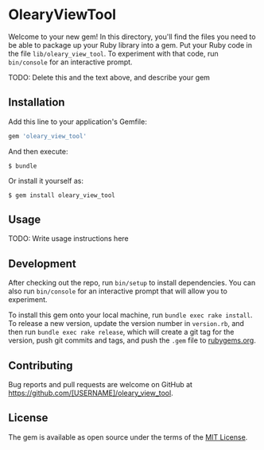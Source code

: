 # OlearyViewTool

Welcome to your new gem! In this directory, you'll find the files you need to be able to package up your Ruby library into a gem. Put your Ruby code in the file `lib/oleary_view_tool`. To experiment with that code, run `bin/console` for an interactive prompt.

TODO: Delete this and the text above, and describe your gem

## Installation

Add this line to your application's Gemfile:

```ruby
gem 'oleary_view_tool'
```

And then execute:

    $ bundle

Or install it yourself as:

    $ gem install oleary_view_tool

## Usage

TODO: Write usage instructions here

## Development

After checking out the repo, run `bin/setup` to install dependencies. You can also run `bin/console` for an interactive prompt that will allow you to experiment.

To install this gem onto your local machine, run `bundle exec rake install`. To release a new version, update the version number in `version.rb`, and then run `bundle exec rake release`, which will create a git tag for the version, push git commits and tags, and push the `.gem` file to [rubygems.org](https://rubygems.org).

## Contributing

Bug reports and pull requests are welcome on GitHub at https://github.com/[USERNAME]/oleary_view_tool.


## License

The gem is available as open source under the terms of the [MIT License](http://opensource.org/licenses/MIT).

